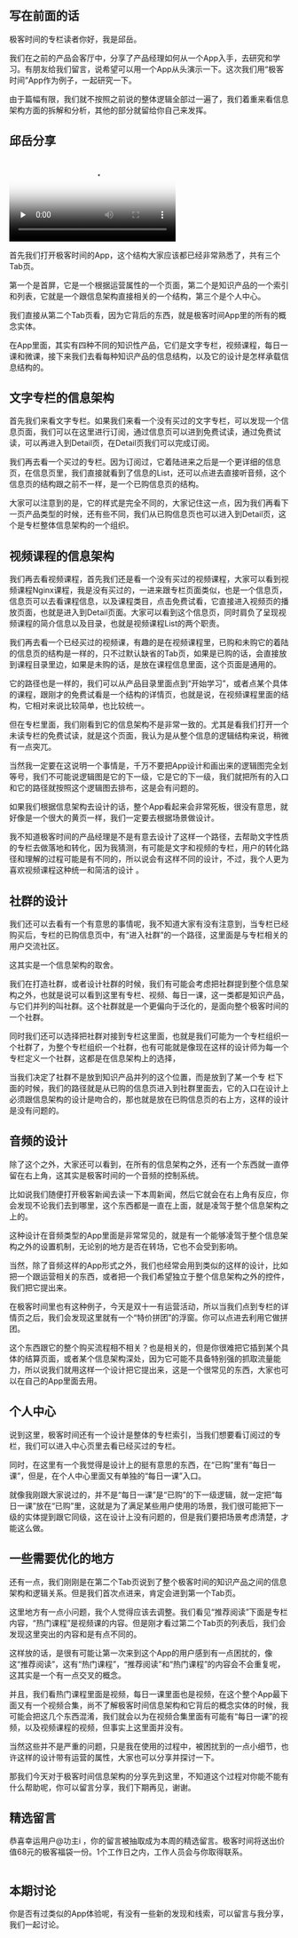 
## 写在前面的话

极客时间的专栏读者你好，我是邱岳。

我们在之前的产品会客厅中，分享了产品经理如何从一个App入手，去研究和学习。有朋友给我们留言，说希望可以用一个App从头演示一下。这次我们用“极客时间”App作为例子，一起研究一下。

由于篇幅有限，我们就不按照之前说的整体逻辑全部过一遍了，我们着重来看信息架构方面的拆解和分析，其他的部分就留给你自己来发挥。

## 邱岳分享

<video poster="https://static001.geekbang.org/resource/image/1d/8b/1dcadb76081aaef29d4515bbd661098b.png" preload="none" controls=""><source src="https://static001.geekbang.org/resource/video/02/a0/02f23f509a22e931764c2031684f0ba0.mp4" type="video/mp4"><source src="https://res001.geekbang.org/media/video/02/a0/02f23f509a22e931764c2031684f0ba0/sd/sd.m3u8" type="application/x-mpegURL"><source src="https://res001.geekbang.org/media/video/02/a0/02f23f509a22e931764c2031684f0ba0/hd/hd.m3u8" type="application/x-mpegURL"></video>

首先我们打开极客时间的App，这个结构大家应该都已经非常熟悉了，共有三个Tab页。

第一个是首屏，它是一个根据运营属性的一个页面，第二个是知识产品的一个索引和列表，它就是一个跟信息架构直接相关的一个结构，第三个是个人中心。

我们直接从第二个Tab页看，因为它背后的东西，就是极客时间App里的所有的概念实体。

在App里面，其实有四种不同的知识性产品，它们是文字专栏，视频课程，每日一课和微课，接下来我们去看每种知识产品的信息结构，以及它的设计是怎样承载信息结构的。

## 文字专栏的信息架构

首先我们来看文字专栏。如果我们来看一个没有买过的文字专栏，可以发现一个信息页面，我们可以在这里进行订阅，通过信息页可以进到免费试读，通过免费试读，可以再进入到Detail页，在Detail页我们可以完成订阅。

我们再去看一个买过的专栏。因为订阅过，它着陆进来之后是一个更详细的信息页，在信息页里，我们直接就看到了信息的List，还可以点进去直接听音频，这个信息页的结构跟之前不一样，是一个已购信息页的结构。

大家可以注意到的是，它的样式是完全不同的，大家记住这一点，因为我们再看下一页产品类型的时候，还有些不同，我们从已购信息页也可以进入到Detail页，这个是专栏整体信息架构的一个组织。

## 视频课程的信息架构

我们再去看视频课程，首先我们还是看一个没有买过的视频课程，大家可以看到视频课程Nginx课程，我是没有买过的，一进来跟专栏页面类似，也是一个信息页，信息页可以去看课程信息，以及课程类目，点击免费试看，它直接进入视频页的播放页面，也就是进入到Detail页面。大家可以看到这个信息页，同时肩负了呈现视频课程的简介信息以及目录，也就是视频课程List的两个职责。

我们再去看一个已经买过的视频课，有趣的是在视频课程里，已购和未购它的着陆的信息页的结构是一样的，只不过默认缺省的Tab页，如果是已购的话，会直接放到课程目录里边，如果是未购的话，是放在课程信息里面，这个页面是通用的。

它的路径也是一样的，我们可以从产品目录里面点到“开始学习”，或者点某个具体的课程，跟刚才的免费试看是一个结构的详情页，也就是说，在视频课程里面的结构，它相对来说比较简单，也比较统一。

但在专栏里面，我们刚看到它的信息架构不是非常一致的。尤其是看我们打开一个未读专栏的免费试读，就是这个页面，我认为是从整个信息的逻辑结构来说，稍微有一点突兀。

当然我一定要在这说明一个事情是，千万不要把App设计和画出来的逻辑图完全划等号，我们不可能说逻辑图是它的下一级，它是它的下一级，我们就把所有的入口和它的路径就按照这个逻辑图去排布，这是会有问题的。

如果我们根据信息架构去设计的话，整个App看起来会非常死板，很没有意思，就好像是一个很大的黄页一样，我们一定要去根据场景做设计。

我不知道极客时间的产品经理是不是有意去设计了这样一个路径，去帮助文字性质的专栏去做落地和转化，因为我猜测，有可能是文字和视频的专栏，用户的转化路径和理解的过程可能是有不同的，所以说会有这样不同的设计，不过，我个人更为喜欢视频课程这种统一和简洁的设计 。

## 社群的设计

我们还可以去看有一个有意思的事情呢，我不知道大家有没有注意到，当专栏已经购买后，专栏的已购信息页中，有“进入社群”的一个路径，这里面是与专栏相关的用户交流社区。

这其实是一个信息架构的取舍。

我们在打造社群，或者设计社群的时候，我们有可能会考虑把社群提到整个信息架构之外，也就是说可以看到这里有专栏、视频、每日一课，这一类都是知识产品，与它们并列的叫社群。这个社群就是一个更偏向于泛化的，是面向整个极客时间的一个社群。

同时我们还可以选择把社群对接到专栏这里面，也就是我们可能为一个专栏组织一个社群了，为整个专栏组织一个社群，也有可能就是像现在这样的设计师为每一个专栏定义一个社群，这都是在信息架构上的选择，

当我们决定了社群不是放到知识产品并列的这个位置，而是放到了某一个专 栏下面的时候，我们的路径就是从已购的信息页进入到社群里面去，它的入口在设计上必须跟信息架构的设计是吻合的，那也就是放在已购信息页的右上方，这样的设计是没有问题的。

## 音频的设计

除了这个之外，大家还可以看到，在所有的信息架构之外，还有一个东西就一直停留在右上角，这其实是极客时间的一个音频的控制系统。

比如说我们随便打开极客新闻去读一下本周新闻，然后它就会在右上角有反应，你会发现不论我们去到哪里，这个东西都是一直在上面，就是凌驾于整个信息架构之上的。

这种设计在音频类型的App里面是非常常见的，就是有一个能够凌驾于整个信息架构之外的设置机制，无论别的地方是否在转场，它也不会受到影响。

当然，除了音频这样的App形式之外，我们也经常会用到类似的这样的设计，比如把一个跟运营相关的东西，或者把一个我们希望独立于整个信息架构之外的控件，我们把它提出来。

在极客时间里也有这种例子，今天是双十一有运营活动，所以当我们点到专栏的详情页之后，我们会发现这里就有一个“特价拼团”的浮窗。你可以点进去利用它做拼团。

这个东西跟它的整个购买流程相不相关？也是相关的，但是你很难把它插到某个具体的结算页面，或者某个信息架构深处，因为它可能不具备特别强的抓取流量能力，所以说我们就用这样一个设计把它提出来，这是一个很常见的东西，大家也可以在自己的App里面去用。

## 个人中心

说到这里，极客时间还有一个设计是整体的专栏索引，当我们想要看订阅过的专栏，我们可以进入中心页里去看已经买过的专栏。

同时，在这里有一个我觉得是设计上的挺有意思的东西，在“已购”里有“每日一课”，但是，在个人中心里面又有单独的“每日一课”入口。

就像我刚跟大家说过的，并不是“每日一课”是“已购”的下一级逻辑，就一定把“每日一课”放在“已购”里，这就是为了满足某些用户使用的场景，我们很可能把下一级的实体提到跟它同级，这在设计上没有问题的，但是我们要把场景考虑清楚，才能这么做。

## 一些需要优化的地方

还有一点，我们刚刚是在第二个Tab页说到了整个极客时间的知识产品之间的信息架构和逻辑关系。但是我们首次点进来，肯定会进到第一个Tab页。

这里地方有一点小问题，我个人觉得应该去调整。我们看见“推荐阅读”下面是专栏内容，“热门课程”是视频课的内容。但是刚才看过第二个Tab页的列表后，我们会发现这里突出的内容和是有点不同的。

这样放的话，是很有可能让第一次来到这个App的用户感到有一点困扰的，像这“推荐阅读”，这有“热门课程”，“推荐阅读”和“热门课程”的内容会不会重复呢，这其实是一个有一点交叉的概念。

并且，我们看热门课程里面是视频，每日一课里面也是视频，在这个整个App最下面又有一个视频合集，尚不了解极客时间信息架构和它背后的概念实体的时候，我可能会把这几个东西混淆，我们就会以为在视频合集里面有可能有“每日一课”的视频，以及视频课程的视频，但事实上这里面并没有。

当然这些并不是严重的问题，只是我在使用的过程中，被困扰到的一点小细节，也许这样的设计带有运营的属性，大家也可以分享并探讨一下。

那我们今天对于极客时间信息架构的分享先到这里，不知道这个过程对你能不能有什么帮助呢，你可以留言分享，我们下期再见，谢谢。

## 精选留言

恭喜幸运用户@功主i ，你的留言被抽取成为本周的精选留言。极客时间将送出价值68元的极客福袋一份。1个工作日之内，工作人员会与你取得联系。

<img src="https://static001.geekbang.org/resource/image/92/7d/925b3173b285d34d844c79e92b3a717d.jpeg" alt="">

## 本期讨论

你是否有过类似的App体验呢，有没有一些新的发现和线索，可以留言与我分享，我们一起讨论。


